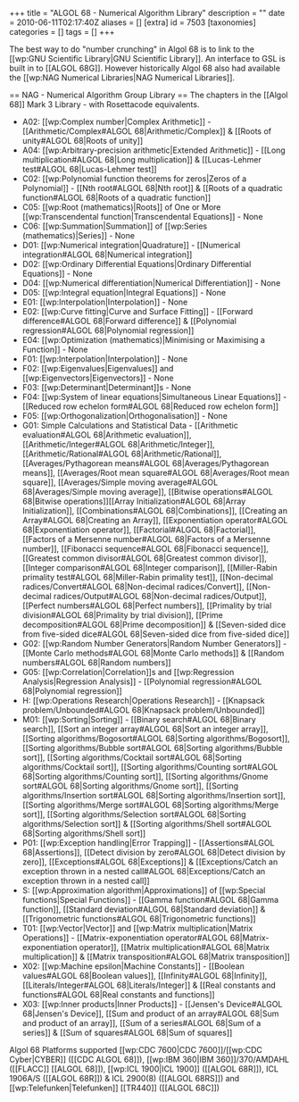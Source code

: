 +++
title = "ALGOL 68 - Numerical Algorithm Library"
description = ""
date = 2010-06-11T02:17:40Z
aliases = []
[extra]
id = 7503
[taxonomies]
categories = []
tags = []
+++

The best way to do "number crunching" in Algol 68 is to link to the [[wp:GNU Scientific Library|GNU Scientific Library]]. An interface to GSL is built in to [[ALGOL 68G]]. However historically Algol 68 also had available the [[wp:NAG Numerical Libraries|NAG Numerical Libraries]].

== NAG - Numerical Algorithm Group Library ==
The chapters in the [[Algol 68]] Mark 3 Library - with Rosettacode equivalents.

* A02: [[wp:Complex number|Complex Arithmetic]] - [[Arithmetic/Complex#ALGOL 68|Arithmetic/Complex]] & [[Roots of unity#ALGOL 68|Roots of unity]]
* A04: [[wp:Arbitrary-precision arithmetic|Extended Arithmetic]] - [[Long multiplication#ALGOL 68|Long multiplication]] & [[Lucas-Lehmer test#ALGOL 68|Lucas-Lehmer test]]
* C02: [[wp:Polynomial function theorems for zeros|Zeros of a Polynomial]] - [[Nth root#ALGOL 68|Nth root]] & [[Roots of a quadratic function#ALGOL 68|Roots of a quadratic function]]
* C05: [[wp:Root (mathematics)|Roots]] of One or More [[wp:Transcendental function|Transcendental Equations]] - None
* C06: [[wp:Summation|Summation]] of [[wp:Series (mathematics)|Series]] - None
* D01: [[wp:Numerical integration|Quadrature]] - [[Numerical integration#ALGOL 68|Numerical integration]]
* D02: [[wp:Ordinary Differential Equations|Ordinary Differential Equations]] - None
* D04: [[wp:Numerical differentiation|Numerical Differentiation]] - None
* D05: [[wp:Integral equation|Integral Equations]] - None
* E01: [[wp:Interpolation|Interpolation]] - None
* E02: [[wp:Curve fitting|Curve and Surface Fitting]] - [[Forward difference#ALGOL 68|Forward difference]] & [[Polynomial regression#ALGOL 68|Polynomial regression]]
* E04: [[wp:Optimization (mathematics)|Minimising or Maximising a Function]] - None
* F01: [[wp:Interpolation|Interpolation]] - None
* F02: [[wp:Eigenvalues|Eigenvalues]] and [[wp:Eigenvectors|Eigenvectors]] - None
* F03: [[wp:Determinant|Determinant]]s - None
* F04: [[wp:System of linear equations|Simultaneous Linear Equations]] - [[Reduced row echelon form#ALGOL 68|Reduced row echelon form]]
* F05: [[wp:Orthogonalization|Orthogonalisation]] - None
* G01: Simple Calculations and Statistical Data - [[Arithmetic evaluation#ALGOL 68|Arithmetic evaluation]], [[Arithmetic/Integer#ALGOL 68|Arithmetic/Integer]], [[Arithmetic/Rational#ALGOL 68|Arithmetic/Rational]], [[Averages/Pythagorean means#ALGOL 68|Averages/Pythagorean means]], [[Averages/Root mean square#ALGOL 68|Averages/Root mean square]], [[Averages/Simple moving average#ALGOL 68|Averages/Simple moving average]], [[Bitwise operations#ALGOL 68|Bitwise operations]][[Array Initialization#ALGOL 68|Array Initialization]], [[Combinations#ALGOL 68|Combinations]], [[Creating an Array#ALGOL 68|Creating an Array]], [[Exponentiation operator#ALGOL 68|Exponentiation operator]], [[Factorial#ALGOL 68|Factorial]], [[Factors of a Mersenne number#ALGOL 68|Factors of a Mersenne number]], [[Fibonacci sequence#ALGOL 68|Fibonacci sequence]], [[Greatest common divisor#ALGOL 68|Greatest common divisor]], [[Integer comparison#ALGOL 68|Integer comparison]], [[Miller-Rabin primality test#ALGOL 68|Miller-Rabin primality test]], [[Non-decimal radices/Convert#ALGOL 68|Non-decimal radices/Convert]], [[Non-decimal radices/Output#ALGOL 68|Non-decimal radices/Output]], [[Perfect numbers#ALGOL 68|Perfect numbers]], [[Primality by trial division#ALGOL 68|Primality by trial division]], [[Prime decomposition#ALGOL 68|Prime decomposition]] & [[Seven-sided dice from five-sided dice#ALGOL 68|Seven-sided dice from five-sided dice]]
* G02: [[wp:Random Number Generators|Random Number Generators]] - [[Monte Carlo methods#ALGOL 68|Monte Carlo methods]] & [[Random numbers#ALGOL 68|Random numbers]]
* G05: [[wp:Correlation|Correlation]]s and [[wp:Regression Analysis|Regression Analysis]] - [[Polynomial regression#ALGOL 68|Polynomial regression]]
* H: [[wp:Operations Research|Operations Research]] - [[Knapsack problem/Unbounded#ALGOL 68|Knapsack problem/Unbounded]]
* M01: [[wp:Sorting|Sorting]] - [[Binary search#ALGOL 68|Binary search]], [[Sort an integer array#ALGOL 68|Sort an integer array]], [[Sorting algorithms/Bogosort#ALGOL 68|Sorting algorithms/Bogosort]], [[Sorting algorithms/Bubble sort#ALGOL 68|Sorting algorithms/Bubble sort]], [[Sorting algorithms/Cocktail sort#ALGOL 68|Sorting algorithms/Cocktail sort]], [[Sorting algorithms/Counting sort#ALGOL 68|Sorting algorithms/Counting sort]], [[Sorting algorithms/Gnome sort#ALGOL 68|Sorting algorithms/Gnome sort]], [[Sorting algorithms/Insertion sort#ALGOL 68|Sorting algorithms/Insertion sort]], [[Sorting algorithms/Merge sort#ALGOL 68|Sorting algorithms/Merge sort]], [[Sorting algorithms/Selection sort#ALGOL 68|Sorting algorithms/Selection sort]] & [[Sorting algorithms/Shell sort#ALGOL 68|Sorting algorithms/Shell sort]]
* P01: [[wp:Exception handling|Error Trapping]] - [[Assertions#ALGOL 68|Assertions]], [[Detect division by zero#ALGOL 68|Detect division by zero]], [[Exceptions#ALGOL 68|Exceptions]] & [[Exceptions/Catch an exception thrown in a nested call#ALGOL 68|Exceptions/Catch an exception thrown in a nested call]]
* S: [[wp:Approximation algorithm|Approximations]] of [[wp:Special functions|Special Functions]] - [[Gamma function#ALGOL 68|Gamma function]], [[Standard deviation#ALGOL 68|Standard deviation]] & [[Trigonometric functions#ALGOL 68|Trigonometric functions]]
* T01: [[wp:Vector|Vector]] and [[wp:Matrix multiplication|Matrix Operations]] - [[Matrix-exponentiation operator#ALGOL 68|Matrix-exponentiation operator]], [[Matrix multiplication#ALGOL 68|Matrix multiplication]] & [[Matrix transposition#ALGOL 68|Matrix transposition]]
* X02: [[wp:Machine epsilon|Machine Constants]] - [[Boolean values#ALGOL 68|Boolean values]], [[Infinity#ALGOL 68|Infinity]], [[Literals/Integer#ALGOL 68|Literals/Integer]] & [[Real constants and functions#ALGOL 68|Real constants and functions]]
* X03: [[wp:Inner products|Inner Products]] - [[Jensen's Device#ALGOL 68|Jensen's Device]], [[Sum and product of an array#ALGOL 68|Sum and product of an array]], [[Sum of a series#ALGOL 68|Sum of a series]] & [[Sum of squares#ALGOL 68|Sum of squares]]

Algol 68 Platforms supported [[wp:CDC 7600|CDC 7600]]/[[wp:CDC Cyber|CYBER]] ([[CDC ALGOL 68]]), [[wp:IBM 360|IBM 360]]/370/AMDAHL ([[FLACC]] [[ALGOL 68]]), [[wp:ICL 1900|ICL 1900]] ([[ALGOL 68R]]), ICL 1906A/S ([[ALGOL 68R]]) & ICL 2900(8) ([[ALGOL 68RS]]) and [[wp:Telefunken|Telefunken]] [[TR440]] ([[ALGOL 68C]])
